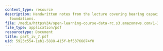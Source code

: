 ```yaml
---
content_type: resource
description: Handwritten notes from the lecture covering bearing capacity of shallow
  foundations.
file: /media/https%3A/open-learning-course-data-rc.s3.amazonaws.com/1-361-advanced-soil-mechanics-fall-2004/5923c5541eb15888415fbf53766874f0_part_iv_7.pdf
file_type: application/pdf
resourcetype: Document
title: part_iv_7.pdf
uid: 5923c554-1eb1-5888-415f-bf53766874f0
---
```

